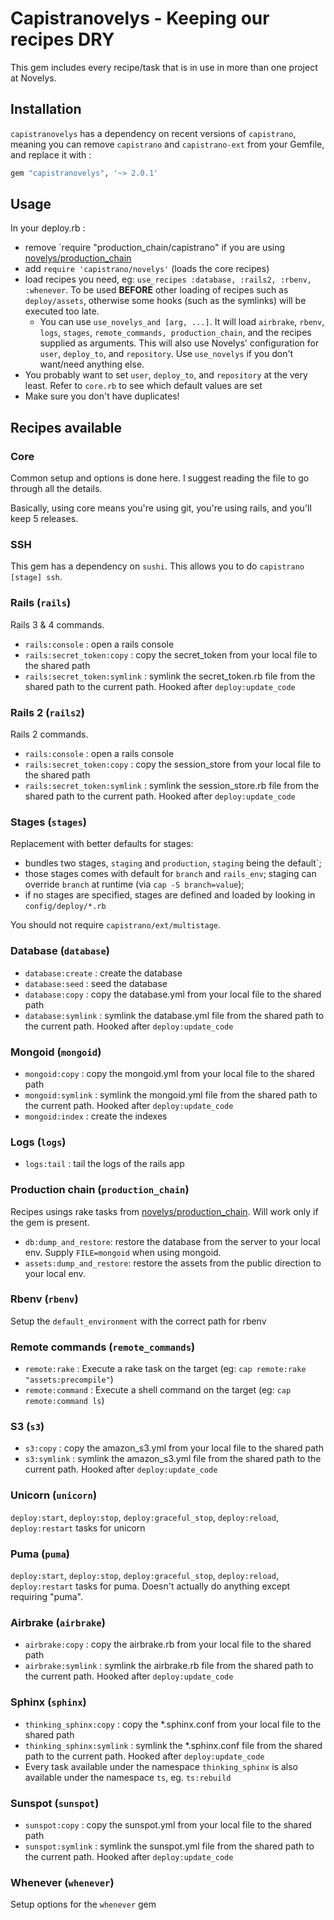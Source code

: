 # Capistranovelys - Keeping our recipes DRY

This gem includes every recipe/task that is in use in more than one project at Novelys.

## Installation

`capistranovelys` has a dependency on recent versions of `capistrano`,
meaning you can remove `capistrano` and `capistrano-ext` from your Gemfile, and replace it with :

```ruby
gem "capistranovelys", '~> 2.0.1'
```

## Usage

In your deploy.rb :

* remove `require "production_chain/capistrano" if you are using [novelys/production_chain](https://github.com/novelys/production_chain)
* add `require 'capistrano/novelys'` (loads the core recipes)
* load recipes you need, eg: `use_recipes :database, :rails2, :rbenv, :whenever`. To be used **BEFORE** other loading of recipes such as `deploy/assets`, otherwise some hooks (such as the symlinks) will be executed too late.
  * You can use `use_novelys_and [arg, ...]`. It will load `airbrake`, `rbenv`, `logs`, `stages`, `remote_commands, production_chain`, and the recipes supplied as arguments. This will also use Novelys' configuration for `user`, `deploy_to`, and `repository`. Use `use_novelys` if you don't want/need anything else.
* You probably want to set `user`, `deploy_to`, and `repository` at the very least. Refer to `core.rb` to see which default values are set
* Make sure you don't have duplicates!

## Recipes available

### Core

Common setup and options is done here. I suggest reading the file to go through all the details.

Basically, using core means you're using git, you're using rails, and you'll keep 5 releases.

### SSH

This gem has a dependency on `sushi`. This allows you to do `capistrano [stage] ssh`.

### Rails (`rails`)

Rails 3 & 4 commands.

* `rails:console` : open a rails console
* `rails:secret_token:copy` : copy the secret_token from your local file to the shared path
* `rails:secret_token:symlink` : symlink the secret_token.rb file from the shared path to the current path. Hooked after `deploy:update_code`

### Rails 2 (`rails2`)

Rails 2 commands.

* `rails:console` : open a rails console
* `rails:secret_token:copy` : copy the session_store from your local file to the shared path
* `rails:secret_token:symlink` : symlink the session_store.rb file from the shared path to the current path. Hooked after `deploy:update_code`

### Stages (`stages`)

Replacement with better defaults for stages:

* bundles two stages, `staging` and `production`, `staging` being the default`;
* those stages comes with default for `branch` and `rails_env`; staging can override `branch` at runtime (via `cap -S branch=value`);
* if no stages are specified, stages are defined and loaded by looking in `config/deploy/*.rb`

You should not require `capistrano/ext/multistage`.

### Database (`database`)

* `database:create` : create the database
* `database:seed` : seed the database
* `database:copy` : copy the database.yml from your local file to the shared path
* `database:symlink` : symlink the database.yml file from the shared path to the current path. Hooked after `deploy:update_code`

### Mongoid (`mongoid`)

* `mongoid:copy` : copy the mongoid.yml from your local file to the shared path
* `mongoid:symlink` : symlink the mongoid.yml file from the shared path to the current path. Hooked after `deploy:update_code`
* `mongoid:index` : create the indexes

### Logs (`logs`)

* `logs:tail` : tail the logs of the rails app

### Production chain (`production_chain`)

Recipes usings rake tasks from [novelys/production_chain](https://github.com/novelys/production_chain). Will work only if the gem is present.

* `db:dump_and_restore`: restore the database from the server to your local env. Supply `FILE=mongoid` when using mongoid.
* `assets:dump_and_restore`: restore the assets from the public direction to your local env.

### Rbenv (`rbenv`)

Setup the `default_environment` with the correct path for rbenv

### Remote commands (`remote_commands`)

* `remote:rake` : Execute a rake task on the target (eg: `cap remote:rake "assets:precompile"`)
* `remote:command` : Execute a shell command on the target (eg: `cap remote:command ls`)

### S3 (`s3`)

* `s3:copy` : copy the amazon_s3.yml from your local file to the shared path
* `s3:symlink` : symlink the amazon_s3.yml file from the shared path to the current path. Hooked after `deploy:update_code`

### Unicorn (`unicorn`)

`deploy:start`, `deploy:stop`, `deploy:graceful_stop`, `deploy:reload`, `deploy:restart` tasks for unicorn

### Puma (`puma`)

`deploy:start`, `deploy:stop`, `deploy:graceful_stop`, `deploy:reload`, `deploy:restart` tasks for puma. Doesn't actually do anything except requiring "puma".

### Airbrake (`airbrake`)

* `airbrake:copy` : copy the airbrake.rb from your local file to the shared path
* `airbrake:symlink` : symlink the airbrake.rb file from the shared path to the current path. Hooked after `deploy:update_code`

### Sphinx (`sphinx`)

* `thinking_sphinx:copy` : copy the *.sphinx.conf from your local file to the shared path
* `thinking_sphinx:symlink` : symlink the *.sphinx.conf file from the shared path to the current path. Hooked after `deploy:update_code`
* Every task available under the namespace `thinking_sphinx` is also available under the namespace `ts`, eg. `ts:rebuild`

### Sunspot (`sunspot`)

* `sunspot:copy` : copy the sunspot.yml from your local file to the shared path
* `sunspot:symlink` : symlink the sunspot.yml file from the shared path to the current path. Hooked after `deploy:update_code`

### Whenever (`whenever`)

Setup options for the `whenever` gem
